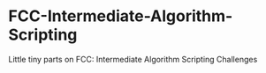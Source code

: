 # FCC-Intermediate-Algorithm-Scripting
Little tiny parts on FCC: Intermediate Algorithm Scripting Challenges
